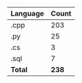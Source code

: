 | Language | Count |
|----------|-------|
| .cpp | 203 |
| .py | 25 |
| .cs | 3 |
| .sql | 7 |
| **Total** | **238** |
